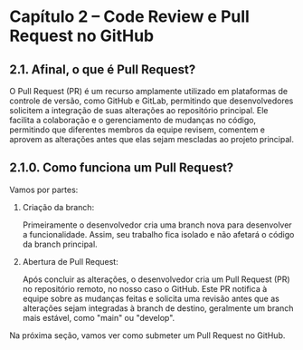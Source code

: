 # Capítulo 2 – Code Review e Pull Request no GitHub

## 2.1. Afinal, o que é Pull Request?

O Pull Request (PR) é um recurso amplamente utilizado em plataformas de controle de versão, como GitHub e GitLab, permitindo que desenvolvedores solicitem a integração de suas alterações ao repositório principal. Ele facilita a colaboração e o gerenciamento de mudanças no código, permitindo que diferentes membros da equipe revisem, comentem e aprovem as alterações antes que elas sejam mescladas ao projeto principal.

## 2.1.0. Como funciona um Pull Request?

Vamos por partes:

1. Criação da branch:  

   Primeiramente o desenvolvedor cria uma branch nova para desenvolver a funcionalidade. Assim, seu trabalho fica isolado e não afetará o código da branch principal.

2. Abertura de Pull Request:  

   Após concluir as alterações, o desenvolvedor cria um Pull Request (PR) no repositório remoto, no nosso caso o GitHub. Este PR notifica à equipe sobre as mudanças feitas e solicita uma revisão antes que as alterações sejam integradas à branch de destino, geralmente um branch mais estável, como "main" ou "develop".

Na próxima seção, vamos ver como submeter um Pull Request no GitHub.

